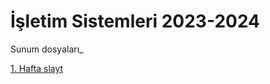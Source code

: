 # İşletim Sistemleri 2023-2024
Sunum dosyaları_

[1. Hafta slayt](https://www.icloud.com/keynote/04d1VfaI2JADzPax0LwPgzMfg#1)